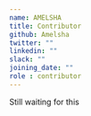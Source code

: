 ```yaml
---
name: AMELSHA
title: Contributor
github: Amelsha
twitter: ""
linkedin: ""
slack: ""
joining_date: ""
role : contributor
---
```


Still waiting for this
